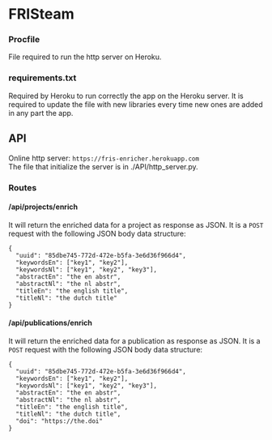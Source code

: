 # FRISteam

### Procfile
File required to run the http server on Heroku.

### requirements.txt
Required by Heroku to run correctly the app on the Heroku server.
It is required to update the file with new libraries every time new ones
are added in any part the app.

## API
Online http server: ``https://fris-enricher.herokuapp.com``  
The file that initialize the server is in ./API/http_server.py.
### Routes
#### /api/projects/enrich
It will return the enriched data for a project as response as JSON.
It is a ``POST`` request with the following JSON body data structure:  
````
{      
  "uuid": "85dbe745-772d-472e-b5fa-3e6d36f966d4",  
  "keywordsEn": ["key1", "key2"],  
  "keywordsNl": ["key1", "key2", "key3"],  
  "abstractEn": "the en abstr",  
  "abstractNl": "the nl abstr",  
  "titleEn": "the english title",  
  "titleNl": "the dutch title"  
}
````

#### /api/publications/enrich
It will return the enriched data for a publication as response as JSON.
It is a ``POST`` request with the following JSON body data structure:  
````
{      
  "uuid": "85dbe745-772d-472e-b5fa-3e6d36f966d4",  
  "keywordsEn": ["key1", "key2"],  
  "keywordsNl": ["key1", "key2", "key3"],  
  "abstractEn": "the en abstr",  
  "abstractNl": "the nl abstr",  
  "titleEn": "the english title",  
  "titleNl": "the dutch title",
  "doi": "https://the.doi"   
}
````
